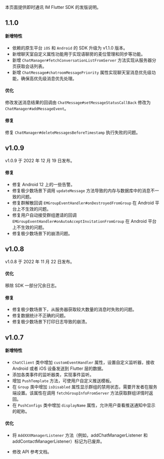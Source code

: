 本页面提供即时通讯 IM Flutter SDK 的发版说明。

## 1.1.0

#### 新增特性

- 依赖的原生平台 `iOS` 和 `Android` 的 SDK 升级为 v1.1.0 版本。
- 新增聊天室自定义属性功能用于实现语聊房的麦位管理和同步等功能。
- 新增 `ChatManager#fetchConversationListFromServer` 方法实现从服务器分页获取会话列表。
- 新增 `ChatMessage#chatroomMessagePriority` 属性实现聊天室消息优先级功能，确保高优先级消息优先处理。

#### 优化

修改发送消息结果的回调由 `ChatMessage#setMessageStatusCallBack` 修改为 `ChatManager#addMessageEvent`。

#### 修复

修复 `ChatManager#deleteMessagesBeforeTimestamp` 执行失败的问题。

## v1.0.9 

v1.0.9 于 2022 年 12 月 19 日发布。

#### 修复

 - 修复 Android 12 上的一些告警。
 - 修复极少数场景下调用 `updateMessage` 方法导致的内存与数据库中的消息不一致的问题。    
 - 修复群解散回调 `EMGroupEventHandler#onDestroyedFromGroup` 在 Android 平台上不生效的问题。
 - 修复用户自动接受群组邀请的回调 `EMGroupEventHandler#onAutoAcceptInvitationFromGroup` 在 Android 平台上不生效的问题。   
 - 修复极少数场景下的崩溃问题。

## v1.0.8 

v1.0.8 于 2022 年 11 月 22 日发布。

#### 优化

 移除 SDK 一部分冗余日志。   
        
#### 修复

- 修复极少数场景下，从服务器获取较大数量的消息时失败的问题。
- 修复数据统计不正确的问题。       
- 修复极少数场景下打印日志导致的崩溃。


## v1.0.7 

#### 新增特性

- `ChatClient` 类中增加 `customEventHandler` 属性，设置自定义监听器，接收 Android 或者 iOS 设备发送到 Flutter 层的数据。
- 添加各类事件的监听器类，实现事件监听。
- 增加 `PushTemplate` 方法，可使用户自定义推送模板。
- 在 `Group` 类中增加 `isDisabled` 属性显示群组的禁用状态，需要开发者在服务端设置。该属性在调用 `fetchGroupInfoFromServer` 方法获取群组详情时返回。
- 在 `PushConfigs` 类中增加 `displayName` 属性，允许用户查看推送通知中显示的昵称。

#### 优化

- 将 `AddXXXManagerListener` 方法（例如，addChatManagerListener 和 addContactManagerListener）标记为已废弃。

- 修改 API 参考文档。